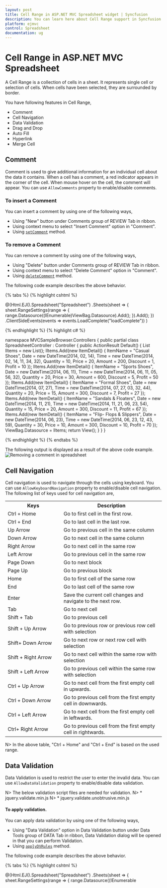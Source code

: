 ```yaml
---
layout: post
title: Cell Range in ASP.NET MVC Spreadsheet widget | Syncfusion 
description: You can learn here about Cell Range support in Syncfusion ASP.NET MVC Spreadsheet control and more details.
platform: ejmvc
control: Spreadsheet
documentation: ug
--- 
```


# Cell Range in ASP.NET MVC Spreadsheet

A Cell Range is a collection of cells in a sheet. It represents single cell or selection of cells. When cells have been selected, they are surrounded by border. 

You have following features in Cell Range,

* Comment
* Cell Navigation
* Data Validation
* Drag and Drop
* Auto Fill
* Hyperlink
* Merge Cell

## Comment

Comment is used to give additional information for an individual cell about the data it contains. When a cell has a comment, a red indicator appears in the corner of the cell. When mouse hover on the cell, the comment will appear. You can use `AllowComments` property to enable/disable comments. 

### To insert a Comment

You can insert a comment by using one of the following ways,

* Using "New" button under Comments group of REVIEW Tab in ribbon.
* Using context menu to select "Insert Comment" option in "Comment".
* Using [`setComment`](http://help.syncfusion.com/api/js/ejspreadsheet#methods:xlcomment-setcomment "setComment") method.

### To remove a Comment

You can remove a comment by using one of the following ways,

* Using "Delete" button under Comments group of REVIEW Tab in ribbon.
* Using context menu to select "Delete Comment" option in "Comment".
* Using [`deleteComment`](http://help.syncfusion.com/api/js/ejspreadsheet#methods:xlcomment-deletecomment "deleteComment") method.

The following code example describes the above behavior.

{% tabs %}
{% highlight cshtml %}

@(Html.EJ().Spreadsheet<object>("Spreadsheet")
    .Sheets(sheet =>
    {
        sheet.RangeSettings(range =>
        {
            range.Datasource((IEnumerable<object>)ViewBag.Datasource).Add();
        }).Add();
    })
    .ClientSideEvents(events => events.LoadComplete("loadComplete"))
)

<script type="text/javascript">
    function loadComplete(args) {
        if(!this.isImport) {
            this.XLComment.setComment("A2", " Casual Foot wears with wide variety of colors.", false);
            this.XLComment.setComment("A4", " Formal Foot wears with wide variety of sizes.", true); // If true comment is in Editing mode.
            //To Remove a Comment
            this.XLComment.deleteComment ("A2");
        }
    }
</script>
    
{% endhighlight %}
{% highlight c# %}

namespace MVCSampleBrowser.Controllers
{
    public partial class SpreadsheetController : Controller
    {
        public ActionResult Default()
        {
            List<ItemDetail> lItems = new List<ItemDetail>();
            lItems.Add(new ItemDetail() { ItemName = "Casual Shoes", Date = new DateTime(2014, 02, 14), Time = new DateTime(2014, 02, 14, 11, 34, 32), Quantity = 10, Price = 20, Amount = 200, Discount = 1, Profit = 10 });
            lItems.Add(new ItemDetail() { ItemName = "Sports Shoes", Date = new DateTime(2014, 06, 11), Time = new DateTime(2014, 06, 11, 05, 56, 32), Quantity = 20, Price = 30, Amount = 600, Discount = 5, Profit = 50 });
            lItems.Add(new ItemDetail() { ItemName = "Formal Shoes", Date = new DateTime(2014, 07, 27), Time = new DateTime(2014, 07, 27, 03, 32, 44), Quantity = 20, Price = 15, Amount = 300, Discount = 7, Profit = 27 });
            lItems.Add(new ItemDetail() { ItemName = "Sandals & Floaters", Date = new DateTime(2014, 11, 21), Time = new DateTime(2014, 11, 21, 06, 23, 54), Quantity = 15, Price = 20, Amount = 300, Discount = 11, Profit = 67 });
            lItems.Add(new ItemDetail() { ItemName = "Flip- Flops & Slippers", Date = new DateTime(2014, 06, 23), Time = new DateTime(2014, 06, 23, 12, 43, 59), Quantity = 30, Price = 10, Amount = 300, Discount = 10, Profit = 70 });
            ViewBag.Datasource = lItems;
            return View();
        }
    }
}

{% endhighlight %}
{% endtabs %}

The following output is displayed as a result of the above code example.
![Removing a comment in spreadsheet](Cell-Ranges_images/Cell-Ranges_img1.png)

## Cell Navigation

Cell navigation is used to navigate through the cells using keyboard. You can use `AllowKeyboardNavigation` property to enable/disable cell navigation. The following list of keys used for cell navigation are,

<table>
<colgroup><col width="180px" /></colgroup>
<tr><th>Keys<br/></th><th>Description<br/></th></tr>
<tr><td>Ctrl + Home<br/></td><td>Go to first cell in the first row.<br/></td></tr>
<tr><td>Ctrl + End<br/></td><td>Go to last cell in the last row.<br/></td></tr>
<tr><td>Up Arrow<br/></td><td>Go to previous cell in the same column<br/></td></tr>
<tr><td>Down Arrow<br/></td><td>Go to next cell in the same column<br/></td></tr>
<tr><td>Right Arrow<br/></td><td>Go to next cell in the same row<br/></td></tr>
<tr><td>Left Arrow<br/></td><td>Go to previous cell in the same row<br/></td></tr>
<tr><td>Page Down<br/></td><td>Go to next block<br/></td></tr>
<tr><td>Page Up<br/></td><td>Go to previous block<br/></td></tr>
<tr><td>Home<br/></td><td>Go to first cell of the same row<br/></td></tr>
<tr><td>End<br/></td><td>Go to last cell of the same row<br/></td></tr>
<tr><td>Enter<br/></td><td>Save the current cell changes and navigate to the next row.<br/></td></tr>
<tr><td>Tab<br/></td><td>Go to next cell<br/></td></tr>
<tr><td>Shift + Tab<br/></td><td>Go to previous cell<br/></td></tr>
<tr><td>Shift + Up Arrow<br/></td><td>Go to previous row or previous row cell with selection<br/></td></tr>
<tr><td>Shift+ Down Arrow<br/></td><td>Go to next row or next row cell with selection<br/></td></tr>
<tr><td>Shift + Right Arrow<br/></td><td>Go to next cell within the same row with selection<br/></td></tr>
<tr><td>Shift + Left Arrow<br/></td><td>Go to previous cell within the same row with selection<br/></td></tr>
<tr><td>Ctrl + Up Arrow<br/></td><td>Go to next cell from the first empty cell in upwards.<br/></td></tr>
<tr><td>Ctrl + Down Arrow<br/></td><td>Go to previous cell from the first empty cell in downwards.<br/></td></tr>
<tr><td>Ctrl + Left Arrow<br/></td><td>Go to next cell from the first empty cell in leftwards.<br/></td></tr>
<tr><td>Ctrl+ Right Arrow<br/></td><td>Go to previous cell from the first empty cell in rightwards.<br/></td></tr>
</table>

N> In the above table, "Ctrl + Home" and "Ctrl + End" is based on the used range.

## Data Validation

Data Validation is used to restrict the user to enter the invalid data. You can use `AllowDataValidation` property to enable/disable data validation. 

N> The below validation script files are needed for validation.
N> * jquery.validate.min.js
N> * jquery.validate.unobtrusive.min.js

#### To apply validation.

You can apply data validation by using one of the following ways,

* Using "Data Validation" option in Data Validation button under Data Tools group of DATA Tab in ribbon, Data Validation dialog will be opened in that you can perform Validation.
* Using [`applyDVRules`](http://help.syncfusion.com/api/js/ejspreadsheet#methods:xlvalidate-applydvrules "applyDVRules") method.

The following code example describes the above behavior.

{% tabs %}
{% highlight cshtml %}

@(Html.EJ().Spreadsheet<object>("Spreadsheet")
    .Sheets(sheet =>
    {
        sheet.RangeSettings(range =>
        {
            range.Datasource((IEnumerable<object>)ViewBag.Datasource).Add();
        }).Add();
    })
    .ClientSideEvents(events => events.LoadComplete("loadComplete"))
)

<script type="text/javascript">
    function loadComplete(args) {
        if(!this.isImport) {
            this.XLValidate.applyDVRules("G2:G12", ["Greater", 6], "number", true, true);
            //the last two boolean values used to ignore blank value and error alert.
        }
    }
</script>
    
{% endhighlight %}
{% highlight c# %}

namespace MVCSampleBrowser.Controllers
{
    public partial class SpreadsheetController : Controller
    {
        public ActionResult Default()
        {
            List<ItemDetail> lItems = new List<ItemDetail>();
            lItems.Add(new ItemDetail() { ItemName = "Casual Shoes", Date = new DateTime(2014, 02, 14), Time = new DateTime(2014, 02, 14, 11, 34, 32), Quantity = 10, Price = 20, Amount = 200, Discount = 1, Profit = 10 });
            lItems.Add(new ItemDetail() { ItemName = "Sports Shoes", Date = new DateTime(2014, 06, 11), Time = new DateTime(2014, 06, 11, 05, 56, 32), Quantity = 20, Price = 30, Amount = 600, Discount = 5, Profit = 50 });
            lItems.Add(new ItemDetail() { ItemName = "Formal Shoes", Date = new DateTime(2014, 07, 27), Time = new DateTime(2014, 07, 27, 03, 32, 44), Quantity = 20, Price = 15, Amount = 300, Discount = 7, Profit = 27 });
            lItems.Add(new ItemDetail() { ItemName = "Sandals & Floaters", Date = new DateTime(2014, 11, 21), Time = new DateTime(2014, 11, 21, 06, 23, 54), Quantity = 15, Price = 20, Amount = 300, Discount = 11, Profit = 67 });
            lItems.Add(new ItemDetail() { ItemName = "Flip- Flops & Slippers", Date = new DateTime(2014, 06, 23), Time = new DateTime(2014, 06, 23, 12, 43, 59), Quantity = 30, Price = 10, Amount = 300, Discount = 10, Profit = 70 });
            ViewBag.Datasource = lItems;
            return View();
        }
    }
}

{% endhighlight %}
{% endtabs %}

#### To clear validation

You can clear data validation rule by one of the following ways,

* Using "Clear Validation" option in Data Validation button under Data Tools group of DATA Tab in ribbon.
* Using [`clearDV`](http://help.syncfusion.com/api/js/ejspreadsheet#methods:xlvalidate-cleardv "clearDV") method.

The following code example describes the above behavior.
{% tabs %}
{% highlight cshtml %}

@(Html.EJ().Spreadsheet<object>("Spreadsheet")
    .Sheets(sheet =>
    {
        sheet.RangeSettings(range =>
        {
            range.Datasource((IEnumerable<object>)ViewBag.Datasource).Add();
        }).Add();
    })
    .ClientSideEvents(events => events.LoadComplete("loadComplete"))
)

<script type="text/javascript">
    function loadComplete(args) {
        if(!this.isImport) {
            this.XLValidate.applyDVRules("G2:G12", ["Greater", 6], "number", true, true);
            //the last two boolean values used to ignore blank value and error alert.
            this.XLValidate.clearDV("G2:G12");
        }
    }
</script>
    
{% endhighlight %}
{% highlight c# %}

namespace MVCSampleBrowser.Controllers
{
    public partial class SpreadsheetController : Controller
    {
        public ActionResult Default()
        {
            List<ItemDetail> lItems = new List<ItemDetail>();
            lItems.Add(new ItemDetail() { ItemName = "Casual Shoes", Date = new DateTime(2014, 02, 14), Time = new DateTime(2014, 02, 14, 11, 34, 32), Quantity = 10, Price = 20, Amount = 200, Discount = 1, Profit = 10 });
            lItems.Add(new ItemDetail() { ItemName = "Sports Shoes", Date = new DateTime(2014, 06, 11), Time = new DateTime(2014, 06, 11, 05, 56, 32), Quantity = 20, Price = 30, Amount = 600, Discount = 5, Profit = 50 });
            lItems.Add(new ItemDetail() { ItemName = "Formal Shoes", Date = new DateTime(2014, 07, 27), Time = new DateTime(2014, 07, 27, 03, 32, 44), Quantity = 20, Price = 15, Amount = 300, Discount = 7, Profit = 27 });
            lItems.Add(new ItemDetail() { ItemName = "Sandals & Floaters", Date = new DateTime(2014, 11, 21), Time = new DateTime(2014, 11, 21, 06, 23, 54), Quantity = 15, Price = 20, Amount = 300, Discount = 11, Profit = 67 });
            lItems.Add(new ItemDetail() { ItemName = "Flip- Flops & Slippers", Date = new DateTime(2014, 06, 23), Time = new DateTime(2014, 06, 23, 12, 43, 59), Quantity = 30, Price = 10, Amount = 300, Discount = 10, Profit = 70 });
            ViewBag.Datasource = lItems;
            return View();
        }
    }
}

{% endhighlight %}
{% endtabs %}

#### To format invalid data

You can highlight the invalid data by using following ways,

* Using "Format Invalid Data" option in Data Validation button under Data Tools group of DATA Tab in ribbon.
* Using [`highlightInvalidData`](http://help.syncfusion.com/api/js/ejspreadsheet#methods:xlvalidate-highlightinvaliddata "highlightInvalidData") method.

The following code example describes the above behavior.
{% tabs %}
{% highlight cshtml %}

@(Html.EJ().Spreadsheet<object>("Spreadsheet")
    .Sheets(sheet =>
    {
        sheet.RangeSettings(range =>
        {
            range.Datasource((IEnumerable<object>)ViewBag.Datasource).Add();
        }).Add();
    })
    .ClientSideEvents(events => events.LoadComplete("loadComplete"))
)

<script type="text/javascript">
    function loadComplete(args) {
        if(!this.isImport) {
            this.XLValidate.applyDVRules("G2:G12", ["Greater", 6], "number", true, true);
            //the last two boolean values used to ignore blank value and error alert.
            this.XLValidate.highlightInvalidData ("G2:G12");
        }
    }
</script>
    
{% endhighlight %}
{% highlight c# %}

namespace MVCSampleBrowser.Controllers
{
    public partial class SpreadsheetController : Controller
    {
        public ActionResult Default()
        {
            List<ItemDetail> lItems = new List<ItemDetail>();
            lItems.Add(new ItemDetail() { ItemName = "Casual Shoes", Date = new DateTime(2014, 02, 14), Time = new DateTime(2014, 02, 14, 11, 34, 32), Quantity = 10, Price = 20, Amount = 200, Discount = 1, Profit = 10 });
            lItems.Add(new ItemDetail() { ItemName = "Sports Shoes", Date = new DateTime(2014, 06, 11), Time = new DateTime(2014, 06, 11, 05, 56, 32), Quantity = 20, Price = 30, Amount = 600, Discount = 5, Profit = 50 });
            lItems.Add(new ItemDetail() { ItemName = "Formal Shoes", Date = new DateTime(2014, 07, 27), Time = new DateTime(2014, 07, 27, 03, 32, 44), Quantity = 20, Price = 15, Amount = 300, Discount = 7, Profit = 27 });
            lItems.Add(new ItemDetail() { ItemName = "Sandals & Floaters", Date = new DateTime(2014, 11, 21), Time = new DateTime(2014, 11, 21, 06, 23, 54), Quantity = 15, Price = 20, Amount = 300, Discount = 11, Profit = 67 });
            lItems.Add(new ItemDetail() { ItemName = "Flip- Flops & Slippers", Date = new DateTime(2014, 06, 23), Time = new DateTime(2014, 06, 23, 12, 43, 59), Quantity = 30, Price = 10, Amount = 300, Discount = 10, Profit = 70 });
            ViewBag.Datasource = lItems;
            return View();
        }
    }
}

{% endhighlight %}
{% endtabs %}

The following output is displayed as a result of the above code example.
![Formatting invalid data](Cell-Ranges_images/Cell-Ranges_img2.png)

## Drag and Drop

Drag and drop is used to pick a selected cells and drop it into a new place on the worksheet. You can use `AllowDragAndDrop` property to enable/disable drag and drop. 

You can do this by one of the following ways,

* Using mouse drag and drop.
* Using [`moveRangeTo`](http://help.syncfusion.com/api/js/ejspreadsheet#methods:xldragdrop-moverangeto "moveRangeTo") Method.

The following code example describes the above behavior.
{% tabs %}
{% highlight cshtml %}

@(Html.EJ().Spreadsheet<object>("Spreadsheet")
    .Sheets(sheet =>
    {
        sheet.RangeSettings(range =>
        {
            range.Datasource((IEnumerable<object>)ViewBag.Datasource).Add();
        }).Add();
    })
    .ClientSideEvents(events => events.LoadComplete("loadComplete"))
)

<script type="text/javascript">
    function loadComplete(args) {
        if(!this.isImport) 
            this.XLDragDrop.moveRangeTo([1, 6, 4, 7], [1, 9, 4, 10]);
    }
</script>
    
{% endhighlight %}
{% highlight c# %}

namespace MVCSampleBrowser.Controllers
{
    public partial class SpreadsheetController : Controller
    {
        public ActionResult Default()
        {
            List<ItemDetail> lItems = new List<ItemDetail>();
            lItems.Add(new ItemDetail() { ItemName = "Casual Shoes", Date = new DateTime(2014, 02, 14), Time = new DateTime(2014, 02, 14, 11, 34, 32), Quantity = 10, Price = 20, Amount = 200, Discount = 1, Profit = 10 });
            lItems.Add(new ItemDetail() { ItemName = "Sports Shoes", Date = new DateTime(2014, 06, 11), Time = new DateTime(2014, 06, 11, 05, 56, 32), Quantity = 20, Price = 30, Amount = 600, Discount = 5, Profit = 50 });
            lItems.Add(new ItemDetail() { ItemName = "Formal Shoes", Date = new DateTime(2014, 07, 27), Time = new DateTime(2014, 07, 27, 03, 32, 44), Quantity = 20, Price = 15, Amount = 300, Discount = 7, Profit = 27 });
            lItems.Add(new ItemDetail() { ItemName = "Sandals & Floaters", Date = new DateTime(2014, 11, 21), Time = new DateTime(2014, 11, 21, 06, 23, 54), Quantity = 15, Price = 20, Amount = 300, Discount = 11, Profit = 67 });
            lItems.Add(new ItemDetail() { ItemName = "Flip- Flops & Slippers", Date = new DateTime(2014, 06, 23), Time = new DateTime(2014, 06, 23, 12, 43, 59), Quantity = 30, Price = 10, Amount = 300, Discount = 10, Profit = 70 });
            ViewBag.Datasource = lItems;
            return View();
        }
    }
}

{% endhighlight %}
{% endtabs %}

The following output is displayed as a result of the above code example.
![Drag and drop in spreadsheet](Cell-Ranges_images/Cell-Ranges_img3.png)

## Auto Fill

Auto Fill is used to fill the cells with data based on adjacent cells. It also follows a pattern from adjacent cells if available. There is no need to enter the repeated data manually. You can use `AllowAutoFill` property to enable/disable the auto fill support. You can also use `ShowFillOptions` property to enable/disable the fill option and `FillType` property to change the default auto fill option which is available in `AutoFillSettings`. 

You can do this by one of the following ways,

* Using “AutoFillOptions” menu which is open, while drag and drop the cell using fill handle element.
* Using [`autoFill`](http://help.syncfusion.com/api/js/ejspreadsheet#methods:xldragfill-autofill "autoFill") method.

In Auto Fill we have following options, 

* Copy Cells
* Fill Series
* Fill Formatting Only
* Fill Without Formatting
* Flash Fill

N> The default auto fill option is "fillSeries" which can be referred from `FillType` property.

#### Copy Cells

To copy the selected cell content to the adjacent cells. You can do this by one of the following ways,

* Using fill handle to select the adjacent cell range and "Copy Cells" option in "AutoFillOptions" menu to fill the adjacent cells.
* Using "copyCells" as fill type in [`autoFill`](http://help.syncfusion.com/api/js/ejspreadsheet#methods:xldragfill-autofill "autoFill") method to fill the adjacent cells.

#### Fill Series

To fill the series of numbers, characters, or dates based on selected cell content to the adjacent cells with their formats.

You can do this by one of the following ways,

* Using fill handle to select the adjacent cell range and "Fill Series" option in "AutoFillOptions" menu to fill the adjacent cells.
* Using "fillSeries" as fill type in [`autoFill`](http://help.syncfusion.com/api/js/ejspreadsheet#methods:xldragfill-autofill "autoFill") method to fill the adjacent cells.

#### Fill Formatting Only

To fill the cell style and number formatting based on the selected cell content to the adjacent cells without their content.

You can do this by one of the following ways,

* Using fill handle to select the adjacent cell range and "Fill Formatting Only" option in "AutoFillOptions" menu to fill the adjacent cells.
* Using "fillFormattingOnly" as fill type in [`autoFill`](http://help.syncfusion.com/api/js/ejspreadsheet#methods:xldragfill-autofill "autoFill") method to fill the adjacent cells.

#### Fill Without Formatting

To fill series of numbers, characters, or dates based on the selected cells to the adjacent cells without their formats.

You can do this by one of the following ways,

* Using fill handle to select the adjacent cell range and "Fill Without Formatting" option in "AutoFillOptions" menu to fill the adjacent cells.
* Using "fillWithoutFormatting" as fill type in [`autoFill`](http://help.syncfusion.com/api/js/ejspreadsheet#methods:xldragfill-autofill "autoFill") method to fill the adjacent cells.

#### Flash Fill 

To fill the column when it senses a pattern from adjacent column data based on what you type.

You can do this by one of the following ways,

* Using fill handle to select the adjacent cell range and "Flash Fill" option in "AutoFillOptions" menu to fill the adjacent cells.
* Using "flashFill" as fill type in [`autoFill`](http://help.syncfusion.com/api/js/ejspreadsheet#methods:xldragfill-autofill "autoFill") method to fill the adjacent cells.

The following code example describes the above behavior.

{% tabs %}
{% highlight cshtml %}

@(Html.EJ().Spreadsheet<object>("Spreadsheet")
    .Sheets(sheet =>
    {
        sheet.RangeSettings(rangeSettings =>
        {
            rangeSettings.Datasource((IEnumerable<ItemDetail>)ViewBag.Datasource).Add();
            rangeSettings.Datasource((IEnumerable<SampleData>)ViewBag.SampleData).StartCell("I1").Add();
        }).Add();
    })
    .ClientSideEvents(events => events.LoadComplete("loadComplete"))
)

<script type="text/javascript">
    function loadComplete(args) {
        if(!this.isImport) {
            this.XLEdit.updateValue("N2", "Name");
            this.XLEdit.updateValue("N3", "Casual Shoes");
            this.XLEdit.updateValue("N4", "Formal Shoes");
            this.XLEdit.updateValue("N5", "Sports Shoes");
            this.XLEdit.updateValue("O2", "FirstName");
            this.XLEdit.updateValue("O3", "Casual");
            this.XLFormat.format({ "style": { "background-color": "yellow" } }, "K2:L2");
            this.XLFormat.format({ "style": { "background-color": "red" } }, "K4:L4");
            this.XLFormat.format({ "style": { "background-color": "blue" } }, "K5:L5");
            
            //copy Cells
            this.XLDragFill.autoFill({ sheetIdx: 1, dataRange: [1, 8, 4, 8], fillRange: "I6:I10", fillType: "copycells", direction:"down" }); 
            //fill series
            this.XLDragFill.autoFill({ sheetIdx: 1, dataRange: [1, 9, 4, 9], fillRange: "J6:J10", fillType: "fillseries", direction: "down" }); 
            //fill formatting only
            this.XLDragFill.autoFill({ sheetIdx: 1, dataRange: [1, 10, 4, 10], fillRange: "K6:K10", fillType: "fillformattingonly", direction: "down" }); 
            //fill without formatting
            this.XLDragFill.autoFill({ sheetIdx: 1, dataRange: [1, 11, 4, 11], fillRange: "L6:L10", fillType: "fillwithoutformatting", direction: "down" }); 
            //flash fill
            this.XLDragFill.autoFill({ sheetIdx: 1, dataRange: [2, 14, 2, 14], fillRange: "O4:O6", fillType: "flashfill", direction: "down" });
        }
    }
</script>
    
{% endhighlight %}
{% highlight c# %}

namespace MVCSampleBrowser.Controllers
{
    public partial class SpreadsheetController : Controller
    {
        public ActionResult Default()
        {
            List<ItemDetail> lItems = new List<ItemDetail>();
            lItems.Add(new ItemDetail() { ItemName = "Casual Shoes", Date = new DateTime(2014, 02, 14), Time = new DateTime(2014, 02, 14, 11, 34, 32), Quantity = 10, Price = 20, Amount = 200, Discount = 1, Profit = 10 });
            lItems.Add(new ItemDetail() { ItemName = "Sports Shoes", Date = new DateTime(2014, 06, 11), Time = new DateTime(2014, 06, 11, 05, 56, 32), Quantity = 20, Price = 30, Amount = 600, Discount = 5, Profit = 50 });
            lItems.Add(new ItemDetail() { ItemName = "Formal Shoes", Date = new DateTime(2014, 07, 27), Time = new DateTime(2014, 07, 27, 03, 32, 44), Quantity = 20, Price = 15, Amount = 300, Discount = 7, Profit = 27 });
            lItems.Add(new ItemDetail() { ItemName = "Sandals & Floaters", Date = new DateTime(2014, 11, 21), Time = new DateTime(2014, 11, 21, 06, 23, 54), Quantity = 15, Price = 20, Amount = 300, Discount = 11, Profit = 67 });
            lItems.Add(new ItemDetail() { ItemName = "Flip- Flops & Slippers", Date = new DateTime(2014, 06, 23), Time = new DateTime(2014, 06, 23, 12, 43, 59), Quantity = 30, Price = 10, Amount = 300, Discount = 10, Profit = 70 });
            ViewBag.Datasource = lItems;
            
            List <SampleData> sampleData = new List<SampleData>();
            sampleData.Add(new SampleData() { i = 1, j=1, k=1,l=1});
            sampleData.Add(new SampleData() { i = 2, j = 2, k = 2, l = 2 });
            sampleData.Add(new SampleData() { i= 3, j= 3, k= 3, l= 3});
            sampleData.Add(new SampleData() { i= 4, j= 4, k= 4, l= 4 });
            ViewBag.SampleData = sampleData;
            
            return View();
        }
    }
}

{% endhighlight %}
{% endtabs %}

The following output is displayed as a result of the above code example.
![Autofill](Cell-Ranges_images/Cell-Ranges_img5.png)

## Hyperlink

Hyperlink is used to navigate to web links or cell reference within the sheet or to other sheets in Spreadsheet. You can use `AllowHyperlink` property to enable/disable Hyperlink.

### To insert a Hyperlink

You can insert a hyperlink by one of the following ways,

* Using "Hyperlink" button under Links group of INSERT Tab in ribbon.
* Using context menu to select "Insert Hyperlink" option in "Hyperlink".
* Using [`setHyperlink`](http://help.syncfusion.com/api/js/ejspreadsheet#methods:sethyperlink "setHyperlink") method.

### To remove a Hyperlink

You can remove a hyperlink by one of the following ways,

* Using context menu to select "Remove Hyperlink" option in Hyperlink.
* Using [`removeHyperlink`](http://help.syncfusion.com/api/js/ejspreadsheet#methods:removehyperlink "removeHyperlink") method.

The following code example describes the above behavior.

{% tabs %}
{% highlight cshtml %}

@(Html.EJ().Spreadsheet<object>("Spreadsheet")
    .Sheets(sheet =>
    {
        sheet.RangeSettings(range =>
        {
            range.Datasource((IEnumerable<object>)ViewBag.Datasource).Add();
        }).Add();
    })
    .ClientSideEvents(events => events.LoadComplete("loadComplete"))
)

<script type="text/javascript">
    function loadComplete(args) {
        if(!this.isImport) {
            this.XLEdit.updateValue("I2", "amazon");
            this.XLEdit.updateValue("J2", "flipkart");
            this.setHyperlink("E3:E3", { "cellAddr": "A1:D2" }, 2);
            this.setHyperlink("I2:I2", { "webAddr": "http://www.amazon.com" }, 1);
            this.setHyperlink("J2:J2", { "webAddr": "http://www.flipkart.com" }, 1);
            //To Remove a Hyperlink
            this.removeHyperlink("J2:J2");
        }
    }
</script>
    
{% endhighlight %}
{% highlight c# %}

namespace MVCSampleBrowser.Controllers
{
    public partial class SpreadsheetController : Controller
    {
        public ActionResult Default()
        {
            List<ItemDetail> lItems = new List<ItemDetail>();
            lItems.Add(new ItemDetail() { ItemName = "Casual Shoes", Date = new DateTime(2014, 02, 14), Time = new DateTime(2014, 02, 14, 11, 34, 32), Quantity = 10, Price = 20, Amount = 200, Discount = 1, Profit = 10 });
            lItems.Add(new ItemDetail() { ItemName = "Sports Shoes", Date = new DateTime(2014, 06, 11), Time = new DateTime(2014, 06, 11, 05, 56, 32), Quantity = 20, Price = 30, Amount = 600, Discount = 5, Profit = 50 });
            lItems.Add(new ItemDetail() { ItemName = "Formal Shoes", Date = new DateTime(2014, 07, 27), Time = new DateTime(2014, 07, 27, 03, 32, 44), Quantity = 20, Price = 15, Amount = 300, Discount = 7, Profit = 27 });
            lItems.Add(new ItemDetail() { ItemName = "Sandals & Floaters", Date = new DateTime(2014, 11, 21), Time = new DateTime(2014, 11, 21, 06, 23, 54), Quantity = 15, Price = 20, Amount = 300, Discount = 11, Profit = 67 });
            lItems.Add(new ItemDetail() { ItemName = "Flip- Flops & Slippers", Date = new DateTime(2014, 06, 23), Time = new DateTime(2014, 06, 23, 12, 43, 59), Quantity = 30, Price = 10, Amount = 300, Discount = 10, Profit = 70 });
            ViewBag.Datasource = lItems;
            return View();
        }
    }
}

{% endhighlight %}
{% endtabs %}

The following output is displayed as a result of the above code example.
![Removing hyperlink](Cell-Ranges_images/Cell-Ranges_img6.png)

## Merge Cell

Merge cell is a single cell created by combining two or more individual cells together. You can use `AllowMerging` property to enable/disable merge cells. The cell reference for a merged cell is the cell in the upper left corner of the original selected range or group of cells.

You have following options in Merge Cell,

* Merge Cells
* Merge & Center
* Merge Across
 
### Merge Cells

You can combine two or more cells located in the same row or column into a single cell. When cells with multiple values are merged, upper-left most cell's data will be the data of merged cell. 

You can do this by one of the following ways,

* Using "Merge Cells" option in Merge & Center button under Alignment group of HOME Tab in ribbon.
* Using [`mergeCells`](http://help.syncfusion.com/api/js/ejspreadsheet#methods:mergecells "mergeCells") method.

### Merge & Center

You can combine two or more cells located in the same row or column into a single cell with center text align. When cells with multiple values are merged, upper-left most cell's data will be the data of the merged cell. You can do this by one of the following ways,

* Using Merge & Center button under Alignment group of HOME Tab in ribbon.
* Using "Merge & Center" option in Merge & Center button under Alignment group of HOME Tab in ribbon.
* Using [`mergeCells`](http://help.syncfusion.com/api/js/ejspreadsheet#methods:mergecells "mergeCells") method with `mergeCenter` property as `true` to enable the center alignment.

### Merge Across

You can combine two or more cells located in the same row into a single cell. When cells with multiple values are merged, left most cell's data will be the data of the merged cell.

You can do this by one of the following ways,

* Using "Merge Across" option in Merge & Center button under Alignment group of HOME Tab in ribbon.
* Using `mergeAcrossCells` method.

The following code example describes the behavior of Merge Cells, Merge & Center and Merge Across.

{% tabs %}
{% highlight cshtml %}

@(Html.EJ().Spreadsheet<object>("Spreadsheet")
    .Sheets(sheet =>
    {
        sheet.RangeSettings(range =>
        {
            range.Datasource((IEnumerable<object>)ViewBag.Datasource).Add();
        }).Add();
    })
    .ClientSideEvents(events => events.LoadComplete("loadComplete"))
)

<script type="text/javascript">
    function loadComplete(args) {
        if(!this.isImport) {
            this.mergeCells("A2:B4", true);
            this.mergeCenter = true;
            this.mergeCells("D2:E4", true); // true is to prevent the alert message.
            this.mergeAcrossCells("G2:H4", true); // true is to prevent the alert message.
        }
    }
</script>
    
{% endhighlight %}
{% highlight c# %}

namespace MVCSampleBrowser.Controllers
{
    public partial class SpreadsheetController : Controller
    {
        public ActionResult Default()
        {
            List<ItemDetail> lItems = new List<ItemDetail>();
            lItems.Add(new ItemDetail() { ItemName = "Casual Shoes", Date = new DateTime(2014, 02, 14), Time = new DateTime(2014, 02, 14, 11, 34, 32), Quantity = 10, Price = 20, Amount = 200, Discount = 1, Profit = 10 });
            lItems.Add(new ItemDetail() { ItemName = "Sports Shoes", Date = new DateTime(2014, 06, 11), Time = new DateTime(2014, 06, 11, 05, 56, 32), Quantity = 20, Price = 30, Amount = 600, Discount = 5, Profit = 50 });
            lItems.Add(new ItemDetail() { ItemName = "Formal Shoes", Date = new DateTime(2014, 07, 27), Time = new DateTime(2014, 07, 27, 03, 32, 44), Quantity = 20, Price = 15, Amount = 300, Discount = 7, Profit = 27 });
            lItems.Add(new ItemDetail() { ItemName = "Sandals & Floaters", Date = new DateTime(2014, 11, 21), Time = new DateTime(2014, 11, 21, 06, 23, 54), Quantity = 15, Price = 20, Amount = 300, Discount = 11, Profit = 67 });
            lItems.Add(new ItemDetail() { ItemName = "Flip- Flops & Slippers", Date = new DateTime(2014, 06, 23), Time = new DateTime(2014, 06, 23, 12, 43, 59), Quantity = 30, Price = 10, Amount = 300, Discount = 10, Profit = 70 });
            ViewBag.Datasource = lItems;
            return View();
        }
    }
}

{% endhighlight %}
{% endtabs %}

The following output is displayed as a result of the above code example.
![Merging cells](Cell-Ranges_images/Cell-Ranges_img7.png)

### Unmerge Cells

You can split the merged cell into multiple cells. You can do this by one of the following ways,

* Using "Unmerge cells" option in Merge & Center button under Alignment group of HOME Tab in ribbon.
* Using [`unMergeCells`](http://help.syncfusion.com/api/js/ejspreadsheet#methods:unmergecells "unMergeCells") method.

The following code example describes the above behavior.

{% tabs %}
{% highlight cshtml %}

@(Html.EJ().Spreadsheet<object>("Spreadsheet")
    .Sheets(sheet =>
    {
        sheet.RangeSettings(range =>
        {
            range.Datasource((IEnumerable<object>)ViewBag.Datasource).Add();
        }).Add();
    })
    .ClientSideEvents(events => events.LoadComplete("loadComplete"))
)

<script type="text/javascript">
    function loadComplete(args) {
        if(!this.isImport) {
            this.mergeCells("D2:E4", true); // true is to prevent the alert message.
            this.unmergeCells("D2:E4");
        }
    }
</script>
    
{% endhighlight %}
{% highlight c# %}

namespace MVCSampleBrowser.Controllers
{
    public partial class SpreadsheetController : Controller
    {
        public ActionResult Default()
        {
            List<ItemDetail> lItems = new List<ItemDetail>();
            lItems.Add(new ItemDetail() { ItemName = "Casual Shoes", Date = new DateTime(2014, 02, 14), Time = new DateTime(2014, 02, 14, 11, 34, 32), Quantity = 10, Price = 20, Amount = 200, Discount = 1, Profit = 10 });
            lItems.Add(new ItemDetail() { ItemName = "Sports Shoes", Date = new DateTime(2014, 06, 11), Time = new DateTime(2014, 06, 11, 05, 56, 32), Quantity = 20, Price = 30, Amount = 600, Discount = 5, Profit = 50 });
            lItems.Add(new ItemDetail() { ItemName = "Formal Shoes", Date = new DateTime(2014, 07, 27), Time = new DateTime(2014, 07, 27, 03, 32, 44), Quantity = 20, Price = 15, Amount = 300, Discount = 7, Profit = 27 });
            lItems.Add(new ItemDetail() { ItemName = "Sandals & Floaters", Date = new DateTime(2014, 11, 21), Time = new DateTime(2014, 11, 21, 06, 23, 54), Quantity = 15, Price = 20, Amount = 300, Discount = 11, Profit = 67 });
            lItems.Add(new ItemDetail() { ItemName = "Flip- Flops & Slippers", Date = new DateTime(2014, 06, 23), Time = new DateTime(2014, 06, 23, 12, 43, 59), Quantity = 30, Price = 10, Amount = 300, Discount = 10, Profit = 70 });
            ViewBag.Datasource = lItems;
            return View();
        }
    }
}

{% endhighlight %}
{% endtabs %}

The following output is displayed as a result of the above code example.
![Unmerging cells](Cell-Ranges_images/Cell-Ranges_img8.png)